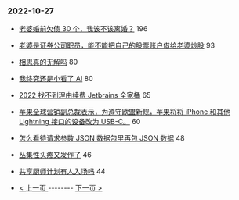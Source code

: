 ### 2022-10-27 
- [老婆婚前欠债 30 个，我该不该离婚？](https://www.v2ex.com/t/890304) 196
- [老婆是证券公司职员，能不能把自己的股票账户借给老婆炒股](https://www.v2ex.com/t/890244) 93
- [相思真的无解吗](https://www.v2ex.com/t/890160) 80
- [我终究还是小看了 AI](https://www.v2ex.com/t/890250) 80
- [2022 找不到理由续费 Jetbrains 全家桶](https://www.v2ex.com/t/890315) 65
- [苹果全球营销副总裁表示，为遵守欧盟新规，苹果将将 iPhone 和其他 Lightning 接口的设备改为 USB-C。](https://www.v2ex.com/t/890242) 60
- [怎么看待请求参数 JSON 数据包里再包 JSON 数据](https://www.v2ex.com/t/890284) 48
- [丛集性头疼又发作了](https://www.v2ex.com/t/890279) 46
- [共享厨师计划有人入场吗](https://www.v2ex.com/t/890349) 44 

- [ < 上一页 ](https://github.com/able8/v2ex-hot-record/blob/master/2022-10-26.md) -------- [ 下一页 > ](https://github.com/able8/v2ex-hot-record/blob/master/2022-10-28.md)